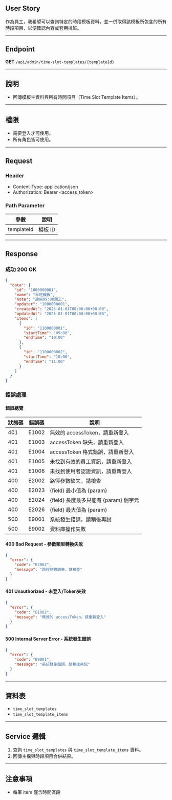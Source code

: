 ## User Story

作為員工，我希望可以查詢特定的時段模板資料，並一併取得該模板所包含的所有時段項目，以便確認內容或套用排班。

---

## Endpoint

**GET** `/api/admin/time-slot-templates/{templateId}`

---

## 說明

- 回傳模板主資料與所有時間項目（Time Slot Template Items）。

---

## 權限

- 需要登入才可使用。
- 所有角色皆可使用。

---

## Request

### Header

- Content-Type: application/json
- Authorization: Bearer <access_token>

### Path Parameter

| 參數       | 說明    |
| ---------- | ------- |
| templateId | 模板 ID |

---

## Response

### 成功 200 OK

```json
{
  "data": {
    "id": "1000000001",
    "name": "早班模板",
    "note": "適用09:00開工",
    "updater": "1000000001",
    "createdAt": "2025-01-01T00:00:00+08:00",
    "updatedAt": "2025-01-01T00:00:00+08:00",
    "items": [
      {
        "id": "1100000001",
        "startTime": "09:00",
        "endTime": "10:00"
      },
      {
        "id": "1100000002",
        "startTime": "10:00",
        "endTime": "11:00"
      }
    ]
  }
}
```


### 錯誤處理

#### 錯誤總覽

| 狀態碼 | 錯誤碼 | 說明                                  |
| ------ | ------ | ------------------------------------- |
| 401    | E1002  | 無效的 accessToken，請重新登入        |
| 401    | E1003  | accessToken 缺失，請重新登入          |
| 401    | E1004  | accessToken 格式錯誤，請重新登入      |
| 401    | E1005  | 未找到有效的員工資訊，請重新登入      |
| 401    | E1006  | 未找到使用者認證資訊，請重新登入      |
| 400    | E2002  | 路徑參數缺失，請檢查                  |
| 400    | E2023  | {field} 最小值為 {param}              |
| 400    | E2024  | {field} 長度最多只能有 {param} 個字元 |
| 400    | E2026  | {field} 最大值為 {param}              |
| 500    | E9001  | 系統發生錯誤，請稍後再試              |
| 500    | E9002  | 資料庫操作失敗                        |

#### 400 Bad Request - 參數類型轉換失敗

```json
{
  "error": {
    "code": "E2002",
    "message": "路徑參數缺失，請檢查"
  }
}
```

#### 401 Unauthorized - 未登入/Token失效

```json
{
  "error": {
    "code": "E1002",
    "message": "無效的 accessToken，請重新登入"
  }
}
```

#### 500 Internal Server Error - 系統發生錯誤

```json
{
  "error": {
    "code": "E9001",
    "message": "系統發生錯誤，請稍後再試"
  }
}
```

---

## 資料表

- `time_slot_templates`
- `time_slot_template_items`

---

## Service 邏輯

1. 查詢 `time_slot_templates` 與 `time_slot_template_items` 資料。
2. 回傳主檔與時段項目合併結果。

---

## 注意事項

- 每筆 item 僅含時間區段
